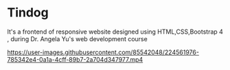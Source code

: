 # Tindog
It's a frontend of responsive website designed using HTML,CSS,Bootstrap 4 , during Dr. Angela Yu's web development course



https://user-images.githubusercontent.com/85542048/224561976-785342e4-0a1a-4cff-89b7-2a704d347977.mp4


